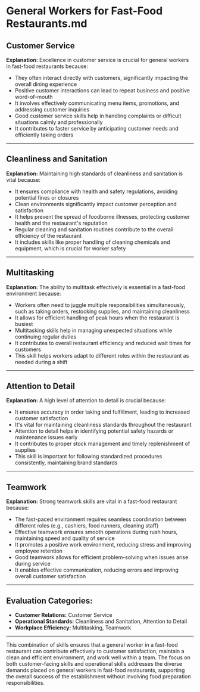 # General Workers for Fast-Food Restaurants.md

## Customer Service
**Explanation:** Excellence in customer service is crucial for general workers in fast-food restaurants because:

- They often interact directly with customers, significantly impacting the overall dining experience
- Positive customer interactions can lead to repeat business and positive word-of-mouth
- It involves effectively communicating menu items, promotions, and addressing customer inquiries
- Good customer service skills help in handling complaints or difficult situations calmly and professionally
- It contributes to faster service by anticipating customer needs and efficiently taking orders

---

## Cleanliness and Sanitation
**Explanation:** Maintaining high standards of cleanliness and sanitation is vital because:

- It ensures compliance with health and safety regulations, avoiding potential fines or closures
- Clean environments significantly impact customer perception and satisfaction
- It helps prevent the spread of foodborne illnesses, protecting customer health and the restaurant's reputation
- Regular cleaning and sanitation routines contribute to the overall efficiency of the restaurant
- It includes skills like proper handling of cleaning chemicals and equipment, which is crucial for worker safety

---

## Multitasking
**Explanation:** The ability to multitask effectively is essential in a fast-food environment because:

- Workers often need to juggle multiple responsibilities simultaneously, such as taking orders, restocking supplies, and maintaining cleanliness
- It allows for efficient handling of peak hours when the restaurant is busiest
- Multitasking skills help in managing unexpected situations while continuing regular duties
- It contributes to overall restaurant efficiency and reduced wait times for customers
- This skill helps workers adapt to different roles within the restaurant as needed during a shift

---

## Attention to Detail
**Explanation:** A high level of attention to detail is crucial because:

- It ensures accuracy in order taking and fulfillment, leading to increased customer satisfaction
- It's vital for maintaining cleanliness standards throughout the restaurant
- Attention to detail helps in identifying potential safety hazards or maintenance issues early
- It contributes to proper stock management and timely replenishment of supplies
- This skill is important for following standardized procedures consistently, maintaining brand standards

---

## Teamwork
**Explanation:** Strong teamwork skills are vital in a fast-food restaurant because:

- The fast-paced environment requires seamless coordination between different roles (e.g., cashiers, food runners, cleaning staff)
- Effective teamwork ensures smooth operations during rush hours, maintaining speed and quality of service
- It promotes a positive work environment, reducing stress and improving employee retention
- Good teamwork allows for efficient problem-solving when issues arise during service
- It enables effective communication, reducing errors and improving overall customer satisfaction

---

## Evaluation Categories:

- **Customer Relations:** Customer Service
- **Operational Standards:** Cleanliness and Sanitation, Attention to Detail
- **Workplace Efficiency:** Multitasking, Teamwork

---

This combination of skills ensures that a general worker in a fast-food restaurant can contribute effectively to customer satisfaction, maintain a clean and efficient environment, and work well within a team. The focus on both customer-facing skills and operational skills addresses the diverse demands placed on general workers in fast-food restaurants, supporting the overall success of the establishment without involving food preparation responsibilities.
